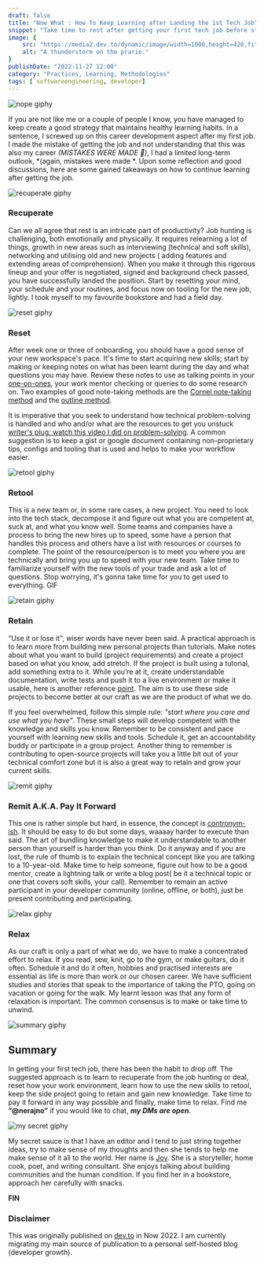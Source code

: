 ```yaml
---
draft: false
title: "Now What : How To Keep Learning after Landing the 1st Tech Job"
snippet: "Take time to rest after getting your first tech job before starting new learning habits. Keep growing your skills through side projects and helping others learn too. Don't forget to enjoy life outside of work by making time for hobbies and breaks."
image: {
    src: "https://media2.dev.to/dynamic/image/width=1000,height=420,fit=cover,gravity=auto,format=auto/https%3A%2F%2Fdev-to-uploads.s3.amazonaws.com%2Fuploads%2Farticles%2F2w989s7d46xnuwcoh6wk.jpg",
    alt: "A thunderstorm on the prarie."
}
publishDate: "2022-11-27 12:00"
category: "Practices, Learning, Methodologies"
tags: [ softwareengineering, developer]
---
```


![nope giphy](https://media.giphy.com/media/giiDKwHWxF2wmR21sr/giphy.gif)

If you are not like me or a couple of people I know, you have managed to keep create a good strategy that maintains healthy learning habits. In a sentence, I screwed up on this career development aspect after my first job. I made the mistake of getting the job and not understanding that this was also my career *(MISTAKES WERE MADE 🥹)*, I had a limited long-term outlook,
*(again, mistakes were made *. Upon some reflection and good discussions, here are some gained takeaways on how to continue learning after getting the job.


![recuperate giphy](https://media.giphy.com/media/XvsmeQMa4D4eno0zxS/giphy.gif)


### Recuperate
Can we all agree that rest is an intricate part of productivity? Job hunting is challenging, both emotionally and physically. It requires relearning a lot of things, growth in new areas such as interviewing (technical and soft skills), networking and utilising old and new projects ( adding features and extending areas of comprehension). When you make it through this rigorous lineup and your offer is negotiated, signed and background check passed, you have successfully landed the position. Start by resetting your mind, your schedule and your routines, and focus now on tooling for the new job, lightly. I took myself to my favourite bookstore and had a field day.


![reset giphy](https://media.giphy.com/media/M0ZKp6G5M74VzKtkzc/giphy.gif)


### Reset
After week one or three of onboarding, you should have a good sense of your new workspace's pace. It's time to start acquiring new skills; start by making or keeping notes on what has been learnt during the day and what questions you may have. Review these notes to use as talking points in your [one-on-ones](https://hypercontext.com/one-on-one-meeting-guide), your work mentor checking or queries to do some research on. Two examples of good note-taking methods are the [Cornel note-taking method](https://www2.naz.edu/files/3014/2368/0875/Cornell_Note_Taking_Method_Updated.pdf) and the [outline method](https://able.ac/blog/outline-note-taking-method/).

It is imperative that you seek to understand how technical problem-solving is handled and who and/or what are the resources to get you unstuck [writer's plug: watch this video I did on problem-solving](https://youtu.be/YssP_qMAq0A). A common suggestion is to keep a gist or google document containing non-proprietary tips, configs and tooling that is used and helps to make your workflow easier.


![retool giphy](https://media.giphy.com/media/xT0xekLZmeC54FCTJu/giphy-downsized-large.gif)


### Retool
This is a new team or, in some rare cases, a new project. You need to look into the tech stack, decompose it and figure out what you are competent at, suck at, and what you know well. Some teams and companies have a process to bring the new hires up to speed, some have a person that handles this process and others have a list with resources or courses to complete.
The point of the resource/person is to meet you where you are technically and bring you up to speed with your new team. Take time to familiarize yourself with the new tools of your trade and ask a lot of questions. Stop worrying, it's gonna take time for you to get used to everything.
GIF

![retain giphy](https://media.giphy.com/media/RCosO7fIzFLELkdh1G/giphy-downsized-large.gif)


### Retain


“Use it or lose it", wiser words have never been said. A practical approach is to learn more from building new personal projects than tutorials. Make notes about what you want to build (project requirements) and create a project based on what you know, add stretch. If the project is built using a tutorial, add something extra to it. While you’re at it, create understandable documentation, write tests and push it to a live environment or make it usable, here is another reference [point](https://careerkarma.com/blog/coding-portfolio/). The aim is to use these side projects to become better at our craft as we are the product of what we do.

If you feel overwhelmed, follow this simple rule:  _"start where you care and use what you have"_. These small steps will develop competent with the knowledge and skills you know. Remember to be consistent and pace yourself with learning new skills and tools. Schedule it, get an accountability buddy or participate in a group project. Another thing to remember is  contributing to open-source projects will take you a little bit out of your technical comfort zone but it is also a great way to retain and grow your current skills.


![remit giphy](https://media.giphy.com/media/g2jKjOQBbeo45rKmQO/giphy.gif)

### Remit A.K.A. Pay It Forward


This one is rather simple but hard, in essence, the concept is [contronym-ish](https://www.grammarly.com/blog/10-verbs-contronyms/). It should be easy to do but some days, waaaay harder to execute than said. The art of bundling knowledge to make it understandable to another person than yourself is harder than you think.
Do it anyway and if you are lost, the rule of thumb is to explain the technical concept like you are talking to a 10-year-old. Make time to help someone, figure out how to be a good mentor, create a lightning talk or write a blog post( be it a technical topic or one that covers soft skills, your call). Remember to remain an active participant in your developer community (online, offline, or both), just be present contributing and participating.


![relax giphy](https://media.giphy.com/media/3o6vY59s91hWsxASYM/giphy.gif)

### Relax

As our craft is only a part of what we do, we have to make a concentrated effort to relax. If you read, sew, knit, go to the gym, or make guitars, do it often. Schedule it and do it often, hobbies and practised interests are essential as life is more than work or our chosen career. We have sufficient studies and stories that speak to the importance of taking the PTO, going on vacation or going for the walk. My learnt lesson was that any form of relaxation is important. The common consensus is to make or take time to unwind.



![summary giphy](https://media.giphy.com/media/oeNQNMGvQqhQk/giphy.gif)


## Summary
In getting your first tech job, there has been the habit to drop off. The suggested approach is to learn to recuperate from the job hunting or deal, reset how your work environment, learn how to use the new skills to retool, keep the side project going to retain and gain new knowledge. Take time to pay it forward in any way possible and finally, make time to relax. Find me **“@nerajno”** if you would like to chat, _**my DMs are open**_.

![my secret giphy](https://media.giphy.com/media/A7XLVY8QoE3n8KzpjP/giphy.gif)

My secret sauce is that I have an editor and I tend to just string together ideas, try to make sense of my thoughts
and then she tends to help me make sense of it all to the world. Her name is [Joy]( https://twitter.com/JJnibbles). She is a storyteller, home cook, poet, and writing consultant. She enjoys talking about building communities and the human condition. If you find her in a bookstore, approach her carefully with snacks.


**FIN**


### Disclaimer
This was originally published on [dev.to](https://dev.to/nerajno/now-what-how-to-keep-learning-after-landing-the-1st-tech-job-3nhj) in Now 2022. I am currently migrating my main source of publication to a personal self-hosted blog (developer growth).

